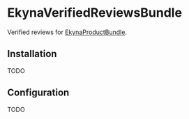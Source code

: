 EkynaVerifiedReviewsBundle
====

Verified reviews for [EkynaProductBundle](https://github.com/ekyna/ProductBundle).

## Installation
TODO

## Configuration
TODO
